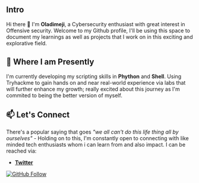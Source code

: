 ## Intro
Hi there 👋 I'm __Oladimeji__, a Cybersecurity enthusiast with great interest in Offensive security. Welcome to my Github profile, I'll be using this space to document my learnings as well as projects that I work on in this exciting and explorative field.

## 🌱 Where I am Presently
I'm currently developing my scripting skills in __Phython__ and __Shell__. Using Tryhackme to gain hands on and near real-world experience via labs that will further enhance my growth; really excited about this journey as I'm commited to being the better version of myself.

## 📫 Let's Connect
There's a popular saying that goes *"we all can't do this life thing all by ourselves"* - Holding on to this, I'm constantly open to connecting with like minded tech enthusiasts whom i can learn from and also impact. I can be reached via:

- __[Twitter](https://twitter.com/bydimeji)__

[![GitHub Follow](https://img.shields.io/github/followers/sixth-sensei?style=social)](https://github.com/sixth-sensei)


<!--
**sixth-sensei/sixth-sensei** is a ✨ _special_ ✨ repository because its `README.md` (this file) appears on your GitHub profile.

Here are some ideas to get you started:

- 🔭 I’m currently working on ...
- 🌱 I’m currently learning ...
- 👯 I’m looking to collaborate on ...
- 🤔 I’m looking for help with ...
- 💬 Ask me about ...
- 📫 How to reach me: ...
- 😄 Pronouns: ...
- ⚡ Fun fact: ...
-->
